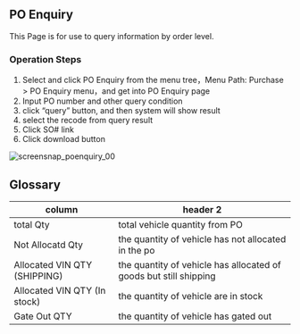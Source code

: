 ## PO Enquiry

This Page is for use to query information by order level.

### Operation Steps

1. Select and click PO Enquiry from the menu tree，Menu Path: Purchase > PO Enquiry menu，and get into PO Enquiry page
2. Input PO number and other query condition
3. click “query” button, and then system will show result
4. select the recode from query result
3. Click SO# link
4. Click download button

![screensnap_poenquiry_00](https://github.com/grantpanda/gitbook_ArbeitBuch/raw/master/.gitbook/assets/screensnap_poenquiry_00.jpg)

## Glossary

column | header 2
---|---
total Qty | total vehicle quantity from PO
Not Allocatd Qty | the quantity of vehicle has not allocated in the po
Allocated VIN QTY (SHIPPING) | the quantity of vehicle has allocated of goods but still shipping
Allocated VIN QTY (In stock) | the quantity of vehicle are in stock
Gate Out QTY | the quantity of vehicle has gated out